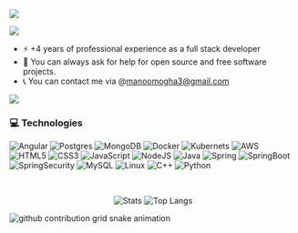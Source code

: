 <p align="left">
  <a href="https://www.linkedin.com/in/oghenemano-o-179aba206/" target="_blank">
    <img src=https://img.shields.io/badge/-LinkedIn-0e76a8?style=flat-square&logo=Linkedin&logoColor=white />
  </a>


![](https://komarev.com/ghpvc/?username=omoghaoghenemano)
</p>

- ⚡ +4 years of professional experience as a full stack developer
- 👯 You can always ask for help for open source and free software projects.
- 📞 You can contact me via @manoomogha3@gmail.com
<img src="https://github-readme-stats.vercel.app/api?username=omoghaoghenemano&&show_icons=true&title_color=ffffff&icon_color=bb2acf&text_color=daf7dc&bg_color=151515"/>

### 💻 Technologies
![Angular](https://img.shields.io/badge/Angular-DD0031?style=for-the-badge&logo=angular&logoColor=white)
![Postgres](https://img.shields.io/badge/postgres-%23316192.svg?style=for-the-badge&logo=postgresql&logoColor=white)
![MongoDB](https://img.shields.io/badge/MongoDB-4EA94B?style=for-the-badge&logo=mongodb&logoColor=white)
![Docker](https://img.shields.io/badge/docker-%230db7ed.svg?style=for-the-badge&logo=docker&logoColor=white)
![Kubernets](https://img.shields.io/badge/Kubernetes-3069DE?style=for-the-badge&logo=kubernetes&logoColor=white)
![AWS](https://img.shields.io/badge/Amazon_AWS-FF9900?style=for-the-badge&logo=amazonaws&logoColor=white)
![HTML5](https://img.shields.io/badge/HTML5-000?style=for-the-badge&logo=html5)
![CSS3](https://img.shields.io/badge/CSS3-000?style=for-the-badge&logo=css3&logoColor=264CE4)
![JavaScript](https://img.shields.io/badge/JavaScript-000?style=for-the-badge&logo=javascript)
![NodeJS](https://img.shields.io/badge/node.js-000?style=for-the-badge&logo=node.js&logoColor=green)
![Java](https://img.shields.io/badge/java-000.svg?style=for-the-badge&logo=openjdk&logoColor=%23F7DF1E)
![Spring](https://img.shields.io/badge/Spring-000?style=for-the-badge&logo=spring)
![SpringBoot](https://img.shields.io/badge/Spring_Boot-000?style=for-the-badge&logo=spring-boot&logoColor=green)
![SpringSecurity](https://img.shields.io/badge/Spring_Security-000?style=for-the-badge&logo=Spring-Security&logoColor=green)
![MySQL](https://img.shields.io/badge/MySQL-000?style=for-the-badge&logo=mysql&logoColor=005C84)
![Linux](https://img.shields.io/badge/Linux-000?style=for-the-badge&logo=linux)
![C++](https://img.shields.io/badge/C++-000?style=for-the-badge&logo=c++)
![Python](https://img.shields.io/badge/Python-000?style=for-the-badge&logo=python)



<div align="center"><br>
  
  <!-- ![GitHub Stats](https://github-readme-stats.vercel.app/api?username=KayllaneGPina&theme=midnight-purple&show_icons=true&rank_icon=github&card_width=300px) -->
  ![Stats](https://github-readme-activity-graph.vercel.app/graph?username=omoghaoghenemano&theme=github-compact)
  ![Top Langs](https://github-readme-stats-git-masterrstaa-rickstaa.vercel.app/api/top-langs/?username=omoghaoghenemano&layout=compact&theme=midnight-purple&show_icons=true&card_width=500px)
   
</div>
<picture>
  <source media="(prefers-color-scheme: dark)" srcset="https://raw.githubusercontent.com/omoghaoghenemano/omoghaoghenemano/output/github-contribution-grid-snake-dark.svg">
  <source media="(prefers-color-scheme: light)" srcset="https://raw.githubusercontent.com/omoghaoghenemano/omoghaoghenemano/output/github-contribution-grid-snake.svg">
  <img alt="github contribution grid snake animation" src="https://raw.githubusercontent.com/YourUser/omoghaoghenemano/output/github-contribution-grid-snake.svg">
</picture>
